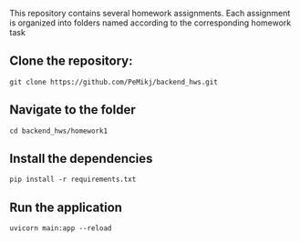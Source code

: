 This repository contains several homework assignments. 
Each assignment is organized into folders named according to the corresponding homework task

## Clone the repository:
```git clone https://github.com/PeMikj/backend_hws.git```

## Navigate to the folder
```cd backend_hws/homework1```

## Install the dependencies
```pip install -r requirements.txt```

## Run the application
```uvicorn main:app --reload```
